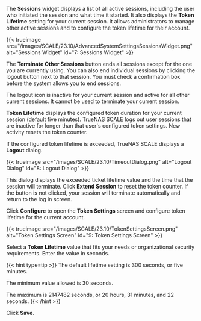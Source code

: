 ---
---

The **Sessions** widget displays a list of all active sessions, including the user who initiated the session and what time it started.
It also displays the **Token Lifetime** setting for your current session.
It allows administrators to manage other active sessions and to configure the token lifetime for their account.

{{< trueimage src="/images/SCALE/23.10/AdvancedSystemSettingsSessionsWidget.png" alt="Sessions Widget" id="7: Sessions Widget" >}}

The **Terminate Other Sessions** button ends all sessions except for the one you are currently using.
You can also end individual sessions by clicking the logout <span class="iconify" data-icon="bi:box-arrow-in-right"></span> button next to that session.
You must check a confirmation box before the system allows you to end sessions.

The logout icon is inactive for your current session and active for all other current sessions.
It cannot be used to terminate your current session.

**Token Lifetime** displays the configured token duration for your current session (default five minutes).
TrueNAS SCALE logs out user sessions that are inactive for longer than that user's configured token settings.
New activity resets the token counter.

If the configured token lifetime is exceeded, TrueNAS SCALE displays a **Logout** dialog.

{{< trueimage src="/images/SCALE/23.10/TimeoutDialog.png" alt="Logout Dialog" id="8: Logout Dialog" >}}

This dialog displays the exceeded ticket lifetime value and the time that the session will terminate.
Click **Extend Session** to reset the token counter.
If the button is not clicked, your session will terminate automatically and return to the log in screen.

Click **Configure** to open the **Token Settings** screen and configure token lifetime for the current account.

{{< trueimage src="/images/SCALE/23.10/TokenSettingsScreen.png" alt="Token Settings Screen" id="9: Token Settings Screen" >}}

Select a **Token Lifetime** value that fits your needs or organizational security requirements.
Enter the value in seconds.

{{< hint type=tip >}}
The default lifetime setting is 300 seconds, or five minutes.

The minimum value allowed is 30 seconds.

The maximum is 2147482 seconds, or 20 hours, 31 minutes, and 22 seconds.
{{< /hint >}}

Click **Save**.
